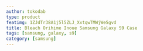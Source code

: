 ```yaml
---
author: tokodab
type: product
featimg: 1ZJdTr38A1j5l5ZLJ_XxtqwTMWjWeSgvd
title: Bleach Orihime Inoue Samsung Galaxy S9 Case
tags: [samsung, galaxy, s9]
category: [samsung]
---
```

